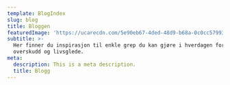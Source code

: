 ```yaml
---
template: BlogIndex
slug: blog
title: Bloggen
featuredImage: 'https://ucarecdn.com/5e90eb67-4ded-48d9-b68a-0c0cc57993e5/'
subtitle: >-
  Her finner du inspirasjon til enkle grep du kan gjøre i hverdagen for å få økt
  overskudd og livsglede.
meta:
  description: This is a meta description.
  title: Blogg
---
```



